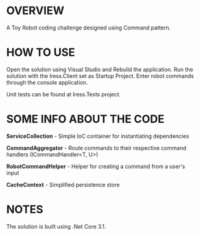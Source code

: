 # OVERVIEW
A Toy Robot coding challenge designed using Command pattern.

# HOW TO USE
Open the solution using Visual Studio and Rebuild the application. Run the solution with the Iress.Client set as Startup Project. Enter robot commands through the console application.

Unit tests can be found at Iress.Tests project.

# SOME INFO ABOUT THE CODE

**ServiceCollection** - Simple IoC container for instantiating dependencies

**CommandAggregator** - Route commands to their respective command handlers (ICommandHandler<T, U>)

**RobotCommandHelper** - Helper for creating a command from a user's input

**CacheContext** - Simplified persistence store

# NOTES
The solution is built using .Net Core 3.1. 
